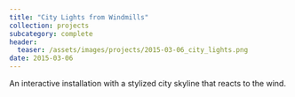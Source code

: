 ```yaml
---
title: "City Lights from Windmills"
collection: projects
subcategory: complete
header: 
  teaser: /assets/images/projects/2015-03-06_city_lights.png
date: 2015-03-06
---
```


An interactive installation with a stylized city skyline that reacts to the wind.